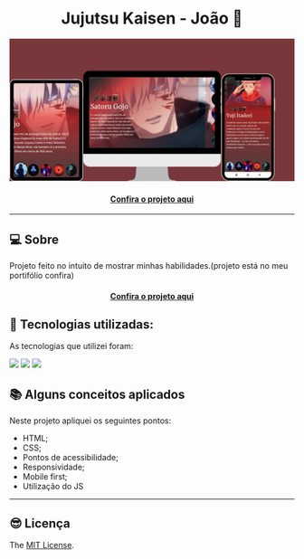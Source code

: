 <h1 align="center">Jujutsu Kaisen - João 👾</h1>

![Imagem do projeto finalizado](jjk.png)

<h4 align="center"><a href="https://jedev1.github.io/Jujutsu-kaisen/jjk-projeto">Confira o projeto aqui</a></h4>

---

## 💻 Sobre

Projeto feito no intuito de mostrar minhas habilidades.(projeto está no meu portifólio confira)
<h4 align="center"><a href="https://jedev1.github.io/Meu-portifolio">Confira o projeto aqui</a></h4>

## 🧠 Tecnologias utilizadas:

As tecnologias que utilizei foram:

<div>
    <img src="https://img.shields.io/badge/HTML5-E34F26?style=for-the-badge&logo=html5&logoColor=white" />
    <img src="https://img.shields.io/badge/CSS3-1572B6?style=for-the-badge&logo=css3&logoColor=white" />
    <img src="https://img.shields.io/badge/JavaScript-F7DF1E?style=for-the-badge&logo=javascript&logoColor=black" />
</div>

## 📚 Alguns conceitos aplicados

Neste projeto apliquei os seguintes pontos:
+ HTML;
+ CSS;
+ Pontos de acessibilidade;
+ Responsividade;
+ Mobile first;
+ Utilização do JS

---

## 😎 Licença

The [MIT License](./LICENSE).
